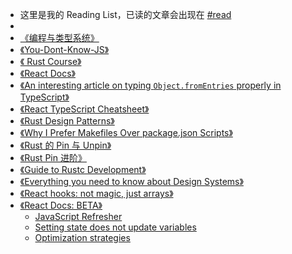 - 这里是我的 Reading List，已读的文章会出现在 [#read]([[read]])
-
- [《编程与类型系统》](https://e.jd.com/30697064.html)
- [《You-Dont-Know-JS》](https://github.com/getify/You-Dont-Know-JS)
- [《 Rust Course》](https://course.rs/into-rust.html)
- [ 《React Docs》 ](https://beta.reactjs.org/)
- [《An interesting article on typing `Object.fromEntries` properly in TypeScript》](https://twitter.com/BenLesh/status/1499107797459423236?s=20&t=tkVjh-jf4PpFaqhX3ONZqw)
- [《React TypeScript Cheatsheet》](https://react-typescript-cheatsheet.netlify.app/)
- [《Rust Design Patterns》](https://fomalhauthmj.github.io/patterns/intro.html)
- [《Why I Prefer Makefiles Over package.json Scripts》](https://spin.atomicobject.com/2021/03/22/makefiles-vs-package-json-scripts/)
- [《Rust 的 Pin 与 Unpin》](https://folyd.com/blog/rust-pin-unpin/)
- [《Rust Pin 进阶》](https://folyd.com/blog/rust-pin-advanced/)
- [《Guide to Rustc Development》](https://rustc-dev-guide.rust-lang.org/about-this-guide.html)
- [《Everything you need to know about Design Systems》](https://uxdesign.cc/everything-you-need-to-know-about-design-systems-54b109851969)
- [《React hooks: not magic, just arrays》](https://medium.com/@ryardley/react-hooks-not-magic-just-arrays-cd4f1857236e)
- [《React Docs: BETA》](https://beta.reactjs.org/)
	- [JavaScript Refresher](https://beta.reactjs.org/learn/a-javascript-refresher#arrow-functions)
	- [Setting state does not update variables](https://beta.reactjs.org/learn/troubleshooting-state-updates#setting-state-does-not-update-variables)
	- [Optimization strategies](https://beta.reactjs.org/learn/skipping-unchanged-trees)